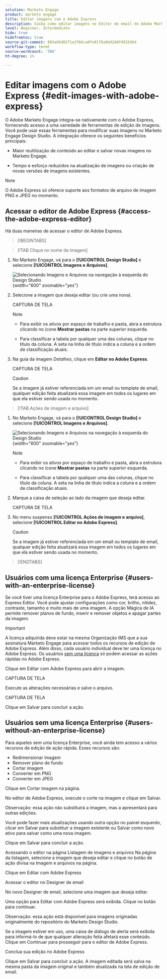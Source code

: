 ```yaml
---
solution: Marketo Engage
product: marketo engage
title: Editar imagens com o Adobe Express
description: Saiba como editar imagens no Editor de email do Adobe Marketo Engage usando o Adobe Express.
level: Beginner, Intermediate
hide: true
hidefromtoc: true
source-git-commit: 803ab5d02f1e2f66ca0fe9176a8dd248fd91b564
workflow-type: tm+mt
source-wordcount: '764'
ht-degree: 1%

---
```


# Editar imagens com o Adobe Express {#edit-images-with-adobe-express}

O Adobe Marketo Engage integra-se nativamente com o Adobe Express, fornecendo acesso a uma variedade de ferramentas de edição de imagens. Você pode usar essas ferramentas para modificar suas imagens no Marketo Engage Design Studio. A integração oferece os seguintes benefícios principais:

* Maior reutilização de conteúdo ao editar e salvar novas imagens no Marketo Engage.

* Tempo e esforço reduzidos na atualização de imagens ou criação de novas versões de imagens existentes.

>[!NOTE]
>
>O Adobe Express só oferece suporte aos formatos de arquivo de imagem PNG e JPEG no momento.

## Acessar o editor de Adobe Express {#access-the-adobe-express-editor}

Há duas maneiras de acessar o editor de Adobe Express.

>[!BEGINTABS]

>[!TAB Clique no nome da imagem]

1. No Marketo Engage, vá para o **[!UICONTROL Design Studio]** e selecione **[!UICONTROL Imagens e Arquivos]**.

   ![Selecionando Imagens e Arquivos na navegação à esquerda do Design Studio](assets/edit-images-with-adobe-express-1.png){width="600" zoomable="yes"}

1. Selecione a imagem que deseja editar (ou crie uma nova).

   CAPTURA DE TELA

   >[!NOTE]
   >
   >* Para exibir os ativos por espaço de trabalho e pasta, abra a estrutura clicando no ícone **Mostrar pastas** na parte superior esquerda.
   >
   >* Para classificar a tabela por qualquer uma das colunas, clique no título da coluna. A seta na linha de título indica a coluna e a ordem de classificação atuais.

1. Na guia da imagem _Detalhes_, clique em **Editar no Adobe Express**.

   CAPTURA DE TELA

   >[!CAUTION]
   >
   >Se a imagem já estiver referenciada em um email ou template de email, qualquer edição feita atualizará essa imagem em todos os lugares em que ela estiver sendo usada no momento.

>[!TAB Ações de imagem e arquivo]

1. No Marketo Engage, vá para o **[!UICONTROL Design Studio]** e selecione **[!UICONTROL Imagens e Arquivos]**.

   ![Selecionando Imagens e Arquivos na navegação à esquerda do Design Studio](assets/edit-images-with-adobe-express-1.png){width="600" zoomable="yes"}

   >[!NOTE]
   >
   >* Para exibir os ativos por espaço de trabalho e pasta, abra a estrutura clicando no ícone **Mostrar pastas** na parte superior esquerda.
   >
   >* Para classificar a tabela por qualquer uma das colunas, clique no título da coluna. A seta na linha de título indica a coluna e a ordem de classificação atuais.

1. Marque a caixa de seleção ao lado da imagem que deseja editar.

   CAPTURA DE TELA

1. No menu suspenso **[!UICONTROL Ações de imagem e arquivo]**, selecione **[!UICONTROL Editar no Adobe Express]**.

   >[!CAUTION]
   >
   >Se a imagem já estiver referenciada em um email ou template de email, qualquer edição feita atualizará essa imagem em todos os lugares em que ela estiver sendo usada no momento.

>[!ENDTABS]

## Usuários com uma licença Enterprise {#users-with-an-enterprise-license}

Se você tiver uma licença Enterprise para o Adobe Express, terá acesso ao Express Editor. Você pode ajustar configurações como cor, brilho, nitidez, contraste, tamanho e muito mais de uma imagem. A opção Mágica de IA permite remover planos de fundo, inserir e remover objetos e apagar partes da imagem.

>[!IMPORTANT]
>
>A licença adquirida deve estar na mesma Organização IMS que a sua assinatura Marketo Engage para acessar todos os recursos de edição de Adobe Express. Além disso, cada usuário individual deve ter uma licença no Adobe Express. Os usuários [sem uma licença](#users-without-an-enterprise-license) só podem acessar as ações rápidas no Adobe Express.

Clique em Editar com Adobe Express para abrir a imagem.

CAPTURA DE TELA

Execute as alterações necessárias e salve o arquivo.

CAPTURA DE TELA

Clique em Salvar para concluir a ação.

## Usuários sem uma licença Enterprise {#users-without-an-enterprise-license}

Para aqueles sem uma licença Enterprise, você ainda tem acesso a vários recursos de edição de ação rápida. Esses recursos são:

* Redimensionar imagem
* Remover plano de fundo
* Cortar imagem
* Converter em PNG
* Converter em JPEG

Clique em Cortar imagem na página.

No editor de Adobe Express, execute o corte na imagem e clique em Salvar.

Observação: essa ação não substituirá a imagem, mas a apresentará para outras edições.

Você pode fazer mais atualizações usando outra opção no painel esquerdo, clicar em Salvar para substituir a imagem existente ou Salvar como novo ativo para salvar como uma nova imagem.

Clique em Salvar para concluir a ação.

Acessando o editor na página Listagem de imagens e arquivos
Na página da listagem, selecione a imagem que deseja editar e clique no botão de ação divisa na Imagem e arquivos na página.

Clique em Editar com Adobe Express

Acessar o editor no Designer de email

No novo Designer de email, selecione uma imagem que deseja editar.

Uma opção para Editar com Adobe Express será exibida. Clique no botão para continuar.

Observação: essa ação está disponível para imagens originadas originalmente do repositório do Marketo Design Studio.

Se a imagem estiver em uso, uma caixa de diálogo de alerta será exibida para informá-lo de que qualquer alteração feita afetará esse conteúdo. Clique em Continuar para prosseguir para o editor de Adobe Express.

Conclua sua edição no Adobe Express

Clique em Salvar para concluir a ação.  A imagem editada será salva na mesma pasta da imagem original e também atualizada na tela de edição de email.
